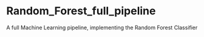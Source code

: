 # Random_Forest_full_pipeline
A full Machine Learning pipeline, implementing the Random Forest Classifier
